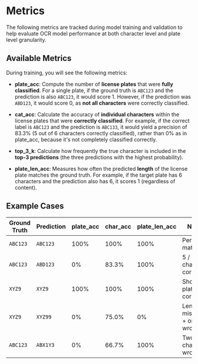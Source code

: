 # Metrics

The following metrics are tracked during model training and validation to help evaluate OCR model performance
at both character level and plate level granularity.

## Available Metrics

During training, you will see the following metrics:

* **plate_acc**: Compute the number of **license plates** that were **fully classified**. For a single plate, if the
  ground truth is `ABC123` and the prediction is also `ABC123`, it would score 1. However, if the prediction was
  `ABD123`, it would score 0, as **not all characters** were correctly classified.

* **cat_acc**: Calculate the accuracy of **individual characters** within the license plates that were
  **correctly classified**. For example, if the correct label is `ABC123` and the prediction is `ABC133`, it would yield
  a precision of 83.3% (5 out of 6 characters correctly classified), rather than 0% as in plate_acc, because it's not
  completely classified correctly.

* **top_3_k**: Calculate how frequently the true character is included in the **top-3 predictions**
  (the three predictions with the highest probability).

* **plate_len_acc**: Measures how often the predicted **length** of the license plate matches the ground truth.
  For example, if the target plate has 6 characters and the prediction also has 6, it scores 1 (regardless of content).

## Example Cases

| Ground Truth | Prediction | plate_acc | char_acc | plate_len_acc | Notes                       |
|--------------|------------|-----------|----------|---------------|-----------------------------|
| `ABC123`     | `ABC123`   | 100%      | 100%     | 100%          | Perfect match               |
| `ABC123`     | `ABD123`   | 0%        | 83.3%    | 100%          | 5 / 6 chars correct         |
| `XYZ9`       | `XYZ9`     | 100%      | 100%     | 100%          | Short plate, all correct    |
| `XYZ9`       | `XYZ99`    | 0%        | 75.0%    | 0%            | Length mismatch + one wrong |
| `ABC123`     | `ABX1Y3`   | 0%        | 66.7%    | 100%          | Two chars wrong             |
